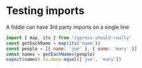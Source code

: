 # Testing imports

A fiddle can have 3rd party imports on a single line

<!-- SKIP https://github.com/bahmutov/cypress-markdown-preprocessor/issues/77 -->
<!-- fiddle.skip Map and its functions -->

```js
import { map, its } from 'cypress-should-really'
const getEachName = map(its('name'))
const people = [{ name: 'joe' }, { name: 'mary' }]
const names = getEachNames(people)
expect(names).to.deep.equal(['joe', 'mary'])
```

<!-- fiddle.end -->
